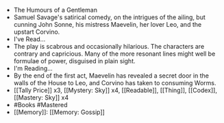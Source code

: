 - The Humours of a Gentleman
- Samuel Savage's satirical comedy, on the intrigues of the ailing, but cunning John Sonne, his mistress Maevelin, her lover Leo, and the upstart Corvino.
- I've Read...
- The play is scabrous and occasionally hilarious. The characters are contrary and capricious. Many of the more resonant lines might well be formulae of power, disguised in plain sight.
- I'm Reading...
- By the end of the first act, Maevelin has revealed a secret door in the walls of the House to Leo, and Corvino has taken to consuming Worms.
- [[Tally Price]] x3, [[Mystery: Sky]] x4, [[Readable]], [[Thing]], [[Codex]], [[Mastery: Sky]] x4
- #Books #Mastered
- [[Memory]]: [[Memory: Gossip]]